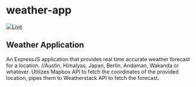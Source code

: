 # weather-app

[![Live](https://img.shields.io/badge/Live-Here-green)](https://maverick-weather-app.herokuapp.com)

## Weather Application

An ExpressJS application that provides real time accurate weather forecast for a location. //Austin, Himalyas, Japan, Berlin, Andaman, Wakanda or whatever.
Utilizes Mapbox API to fetch the coordinates of the provided location, pipes them to Weatherstack API to fetch the forecast.
